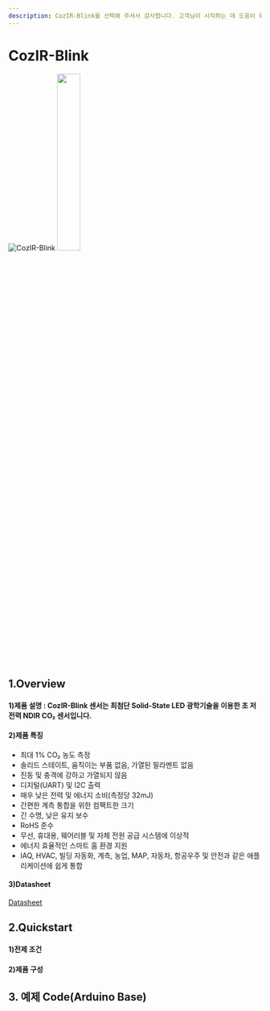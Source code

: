 ```yaml
---
description: CozIR-Blink를 선택해 주셔서 감사합니다. 고객님이 시작하는 데 도움이 되는 모든 문서를 제공하였습니다📜
---
```


# CozIR-Blink

![CozIR-Blink](../../.gitbook/assets/gss\_blink\_s.jpg)
<img src = "../../.gitbook/assets/gss\_blink\_s.jpg" width="30%">

## 1.Overview

#### 1)제품 설명 : CozIR-Blink 센서는 최첨단 Solid-State LED 광학기술을 이용한 초 저전력 NDIR CO₂ 센서입니다.

#### 2)제품 특징
*  최대 1% CO₂ 농도 측정
* 솔리드 스테이트, 움직이는 부품 없음, 가열된 필라멘트 없음
* 진동 및 충격에 강하고 가열되지 않음
* 디지털(UART) 및 I2C 출력
* 매우 낮은 전력 및 에너지 소비(측정당 32mJ)
* 간편한 계측 통합을 위한 컴팩트한 크기
* 긴 수명, 낮은 유지 보수
* RoHS 준수
* 무선, 휴대용, 웨어러블 및 자체 전원 공급 시스템에 이상적
* 에너지 효율적인 스마트 홈 환경 지원
* IAQ, HVAC, 빌딩 자동화, 계측, 농업, MAP, 자동차, 항공우주 및 안전과 같은 애플리케이션에 쉽게 통합

#### 3)Datasheet
[Datasheet](https://cdn.shopify.com/s/files/1/0019/5952/files/CozIR-Blink_DataSheet_Rev_4.21.pdf)

## 2.Quickstart

#### 1)전제 조건

#### 2)제품 구성

## 3. 예제 Code(Arduino Base)
